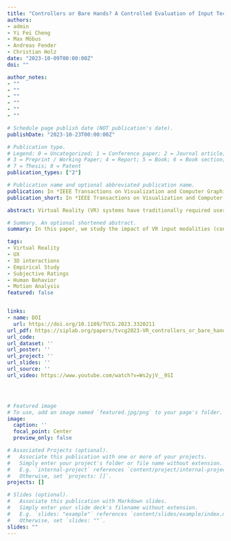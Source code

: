 ```yaml
---
title: "Controllers or Bare Hands? A Controlled Evaluation of Input Techniques \\on Interaction Performance and Exertion in Virtual Reality"
authors:
- admin
- Yi Fei Cheng
- Max Möbus
- Andreas Fender
- Christian Holz
date: "2023-10-09T00:00:00Z"
doi: ""

author_notes:
- ""
- ""
- ""
- ""
- ""
- ""

# Schedule page publish date (NOT publication's date).
publishDate: "2023-10-23T00:00:00Z"

# Publication type.
# Legend: 0 = Uncategorized; 1 = Conference paper; 2 = Journal article;
# 3 = Preprint / Working Paper; 4 = Report; 5 = Book; 6 = Book section;
# 7 = Thesis; 8 = Patent
publication_types: ["2"]

# Publication name and optional abbreviated publication name.
publication: In *IEEE Transactions on Visualization and Computer Graphics (TVCG)* 
publication_short: In *IEEE Transactions on Visualization and Computer Graphics (TVCG)*  

abstract: Virtual Reality (VR) systems have traditionally required users to operate the user interface with controllers in mid-air. More recent VR systems, however, integrate cameras to track the headset's position inside the environment as well as the user's hands when possible. This allows users to directly interact with virtual content in mid-air just by reaching out, thus discarding the need for hand-held physical controllers. However, it is unclear which of these two modalities—controller-based or free-hand interaction—is more suitable for efficient input, accurate interaction, and long-term use under reliable tracking conditions. While interacting with hand-held controllers introduces weight, it also requires less finger movement to invoke actions (e.g., pressing a button) and allows users to hold on to a physical object during virtual interaction. In this paper, we investigate the effect of VR input modality (controller vs. free-hand interaction) on physical exertion, agency, task performance, and motor behavior across two mid-air interaction techniques (touch, raycast) and tasks (selection, trajectory-tracing). Participants reported less physical exertion, felt more in control, and were faster and more accurate when using VR controllers compared to free-hand interaction in the raycast setting. Regarding personal preference, participants chose VR controllers for raycast but free-hand interaction for mid-air touch. Our correlation analysis revealed that participants' physical exertion increased with selection speed, quantity of arm motion, variation in motion speed, and bad postures, following ergonomics metrics such as consumed endurance and rapid upper limb assessment. We also found a negative correlation between physical exertion and the participant's sense of agency, and between physical exertion and task accuracy.

# Summary. An optional shortened abstract.
summary: In this paper, we study the impact of VR input modalities (controllers vs. free-hand) on physical exertion, agency, and task performance with two mid-air interaction techniques (touch, raycast) for selection and trajectory-tracing tasks. VR controllers led to reduced physical exertion, improved control, and enhanced speed and accuracy, especially in raycast settings. Regarding personal preference, participants chose VR controllers for raycast but free-hand interaction for mid-air touch. Physical exertion increased with selection speed, quantity of arm motion, variation in motion speed, and bad postures, following ergonomics metrics such as consumed endurance and rapid upper limb assessment. Physical exertion was also negatively correlated with agency and task accuracy. 

tags:
- Virtual Reality
- UX
- 3D interactions
- Empirical Study
- Subjective Ratings
- Human Behavior
- Motion Analysis
featured: false


links:
- name: DOI
  url: https://doi.org/10.1109/TVCG.2023.3320211
url_pdf: https://siplab.org/papers/tvcg2023-VR_controllers_or_bare_hands.pdf
url_code: 
url_dataset: ''
url_poster: ''
url_project: ''
url_slides: ''
url_source: ''
url_video: https://www.youtube.com/watch?v=Ws2yjV__9SI




# Featured image
# To use, add an image named `featured.jpg/png` to your page's folder. 
image:
  caption: ''
  focal_point: Center
  preview_only: false

# Associated Projects (optional).
#   Associate this publication with one or more of your projects.
#   Simply enter your project's folder or file name without extension.
#   E.g. `internal-project` references `content/project/internal-project/index.md`.
#   Otherwise, set `projects: []`.
projects: []

# Slides (optional).
#   Associate this publication with Markdown slides.
#   Simply enter your slide deck's filename without extension.
#   E.g. `slides: "example"` references `content/slides/example/index.md`.
#   Otherwise, set `slides: ""`.
slides: ""
---
```

